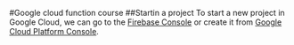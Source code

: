 #Google cloud function course
##Startin a project
To start a new project in Google Cloud, we can go to the [Firebase Console](https://console.firebase.google.com) or create it from [Google Cloud Platform Console](https://console.cloud.google.com).